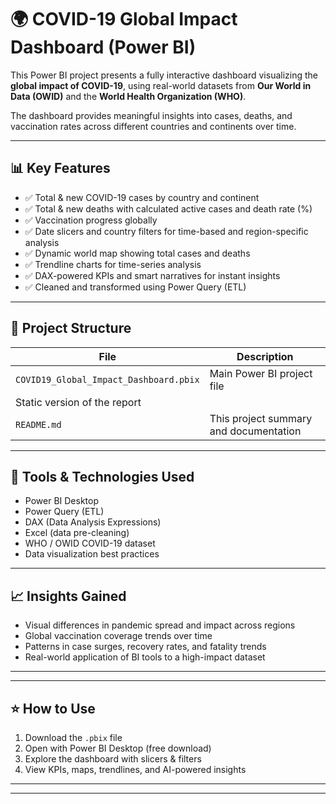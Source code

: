 # 🌍 COVID-19 Global Impact Dashboard (Power BI)

This Power BI project presents a fully interactive dashboard visualizing the **global impact of COVID-19**, using real-world datasets from **Our World in Data (OWID)** and the **World Health Organization (WHO)**.

The dashboard provides meaningful insights into cases, deaths, and vaccination rates across different countries and continents over time.

---

## 📊 Key Features

- ✅ Total & new COVID-19 cases by country and continent  
- ✅ Total & new deaths with calculated active cases and death rate (%)  
- ✅ Vaccination progress globally  
- ✅ Date slicers and country filters for time-based and region-specific analysis  
- ✅ Dynamic world map showing total cases and deaths  
- ✅ Trendline charts for time-series analysis  
- ✅ DAX-powered KPIs and smart narratives for instant insights  
- ✅ Cleaned and transformed using Power Query (ETL)

---

## 📂 Project Structure

| File | Description |
|------|-------------|
| `COVID19_Global_Impact_Dashboard.pbix` | Main Power BI project file |
| Static version of the report |
| `README.md` | This project summary and documentation |

---

## 🧰 Tools & Technologies Used

- Power BI Desktop  
- Power Query (ETL)  
- DAX (Data Analysis Expressions)  
- Excel (data pre-cleaning)  
- WHO / OWID COVID-19 dataset  
- Data visualization best practices


---

## 📈 Insights Gained

- Visual differences in pandemic spread and impact across regions  
- Global vaccination coverage trends over time  
- Patterns in case surges, recovery rates, and fatality trends  
- Real-world application of BI tools to a high-impact dataset

---

---

## ⭐ How to Use

1. Download the `.pbix` file  
2. Open with Power BI Desktop (free download)  
3. Explore the dashboard with slicers & filters  
4. View KPIs, maps, trendlines, and AI-powered insights

---



---

